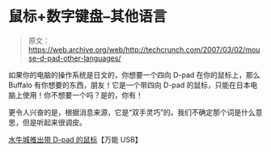 # 鼠标+数字键盘–其他语言

> 原文：<https://web.archive.org/web/http://techcrunch.com/2007/03/02/mouse-d-pad-other-languages/>

如果你的电脑的操作系统是日文的，你想要一个四向 D-pad 在你的鼠标上，那么 Buffalo 有你想要的东西，朋友！它是一个带四向 D-pad 的鼠标，只能在日本电脑上使用！你不想要一个吗？是的，你有！

更令人兴奋的是，根据消息来源，它是“双手灵巧”的。我们不确定那个词是什么意思，但是听起来很调皮。

[水牛城推出带 D-pad 的鼠标](https://web.archive.org/web/20151015012150/http://www.everythingusb.com/buffalo_d-pad_mouse_12035.html)【万能 USB】